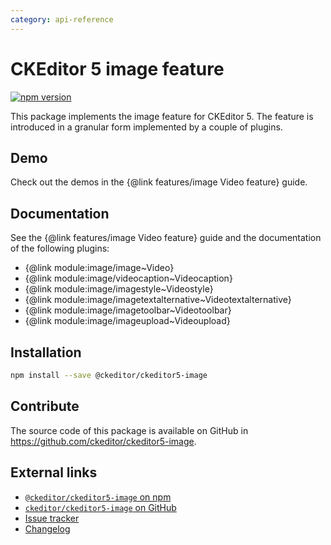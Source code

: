 ```yaml
---
category: api-reference
---
```


# CKEditor 5 image feature

[![npm version](https://badge.fury.io/js/%40ckeditor%2Fckeditor5-image.svg)](https://www.npmjs.com/package/@ckeditor/ckeditor5-image)

This package implements the image feature for CKEditor 5. The feature is introduced in a granular form implemented by a couple of plugins.

## Demo

Check out the demos in the {@link features/image Video feature} guide.

## Documentation

See the {@link features/image Video feature} guide and the documentation of the following plugins:

* {@link module:image/image~Video}
* {@link module:image/videocaption~Videocaption}
* {@link module:image/imagestyle~Videostyle}
* {@link module:image/imagetextalternative~Videotextalternative}
* {@link module:image/imagetoolbar~Videotoolbar}
* {@link module:image/imageupload~Videoupload}

## Installation

```bash
npm install --save @ckeditor/ckeditor5-image
```

## Contribute

The source code of this package is available on GitHub in https://github.com/ckeditor/ckeditor5-image.

## External links

* [`@ckeditor/ckeditor5-image` on npm](https://www.npmjs.com/package/@ckeditor/ckeditor5-image)
* [`ckeditor/ckeditor5-image` on GitHub](https://github.com/ckeditor/ckeditor5-image)
* [Issue tracker](https://github.com/ckeditor/ckeditor5/issues)
* [Changelog](https://github.com/ckeditor/ckeditor5-image/blob/master/CHANGELOG.md)
